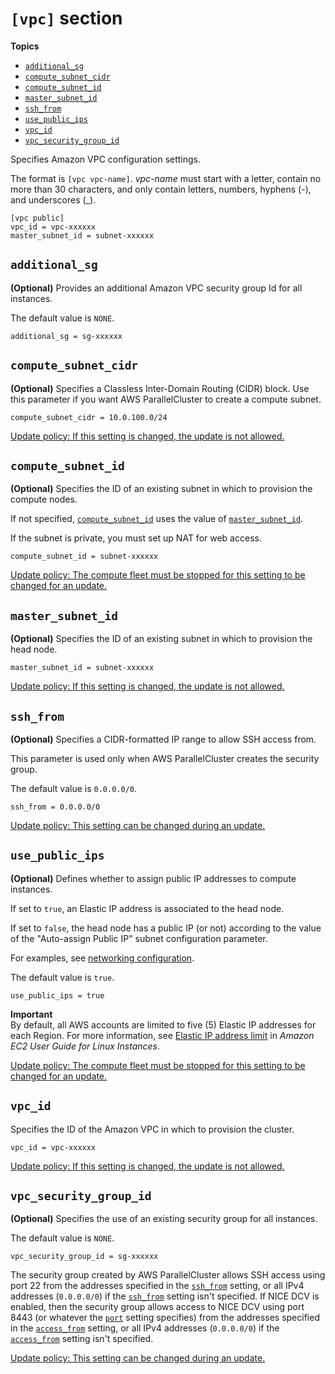 # `[vpc]` section<a name="vpc-section"></a>

**Topics**
+ [`additional_sg`](#additional-sg)
+ [`compute_subnet_cidr`](#compute-subnet-cidr)
+ [`compute_subnet_id`](#compute-subnet-id)
+ [`master_subnet_id`](#master-subnet-id)
+ [`ssh_from`](#ssh-from)
+ [`use_public_ips`](#use-public-ips)
+ [`vpc_id`](#vpc-id)
+ [`vpc_security_group_id`](#vpc-security-group-id)

Specifies Amazon VPC configuration settings\.

The format is `[vpc vpc-name]`\. *vpc\-name* must start with a letter, contain no more than 30 characters, and only contain letters, numbers, hyphens \(\-\), and underscores \(\_\)\.

```
[vpc public]
vpc_id = vpc-xxxxxx
master_subnet_id = subnet-xxxxxx
```

## `additional_sg`<a name="additional-sg"></a>

**\(Optional\)** Provides an additional Amazon VPC security group Id for all instances\.

The default value is `NONE`\.

```
additional_sg = sg-xxxxxx
```

## `compute_subnet_cidr`<a name="compute-subnet-cidr"></a>

**\(Optional\)** Specifies a Classless Inter\-Domain Routing \(CIDR\) block\. Use this parameter if you want AWS ParallelCluster to create a compute subnet\.

```
compute_subnet_cidr = 10.0.100.0/24
```

[Update policy: If this setting is changed, the update is not allowed.](using-pcluster-update.md#update-policy-fail)

## `compute_subnet_id`<a name="compute-subnet-id"></a>

**\(Optional\)** Specifies the ID of an existing subnet in which to provision the compute nodes\.

If not specified, [`compute_subnet_id`](#compute-subnet-id) uses the value of [`master_subnet_id`](#master-subnet-id)\.

If the subnet is private, you must set up NAT for web access\.

```
compute_subnet_id = subnet-xxxxxx
```

[Update policy: The compute fleet must be stopped for this setting to be changed for an update.](using-pcluster-update.md#update-policy-compute-fleet)

## `master_subnet_id`<a name="master-subnet-id"></a>

**\(Optional\)** Specifies the ID of an existing subnet in which to provision the head node\.

```
master_subnet_id = subnet-xxxxxx
```

[Update policy: If this setting is changed, the update is not allowed.](using-pcluster-update.md#update-policy-fail)

## `ssh_from`<a name="ssh-from"></a>

**\(Optional\)** Specifies a CIDR\-formatted IP range to allow SSH access from\.

This parameter is used only when AWS ParallelCluster creates the security group\.

The default value is `0.0.0.0/0`\.

```
ssh_from = 0.0.0.0/0
```

[Update policy: This setting can be changed during an update.](using-pcluster-update.md#update-policy-setting-supported)

## `use_public_ips`<a name="use-public-ips"></a>

**\(Optional\)** Defines whether to assign public IP addresses to compute instances\.

If set to `true`, an Elastic IP address is associated to the head node\.

If set to `false`, the head node has a public IP \(or not\) according to the value of the "Auto\-assign Public IP" subnet configuration parameter\.

For examples, see [networking configuration](networking.md)\.

The default value is `true`\.

```
use_public_ips = true
```

**Important**  
By default, all AWS accounts are limited to five \(5\) Elastic IP addresses for each Region\. For more information, see [Elastic IP address limit](https://docs.aws.amazon.com/AWSEC2/latest/UserGuide/elastic-ip-addresses-eip.html#using-instance-addressing-limit) in *Amazon EC2 User Guide for Linux Instances*\.

[Update policy: The compute fleet must be stopped for this setting to be changed for an update.](using-pcluster-update.md#update-policy-compute-fleet)

## `vpc_id`<a name="vpc-id"></a>

Specifies the ID of the Amazon VPC in which to provision the cluster\.

```
vpc_id = vpc-xxxxxx
```

[Update policy: If this setting is changed, the update is not allowed.](using-pcluster-update.md#update-policy-fail)

## `vpc_security_group_id`<a name="vpc-security-group-id"></a>

**\(Optional\)** Specifies the use of an existing security group for all instances\.

The default value is `NONE`\.

```
vpc_security_group_id = sg-xxxxxx
```

The security group created by AWS ParallelCluster allows SSH access using port 22 from the addresses specified in the [`ssh_from`](#ssh-from) setting, or all IPv4 addresses \(`0.0.0.0/0`\) if the [`ssh_from`](#ssh-from) setting isn't specified\. If NICE DCV is enabled, then the security group allows access to NICE DCV using port 8443 \(or whatever the [`port`](dcv-section.md#dcv-section-port) setting specifies\) from the addresses specified in the [`access_from`](dcv-section.md#dcv-section-access-from) setting, or all IPv4 addresses \(`0.0.0.0/0`\) if the [`access_from`](dcv-section.md#dcv-section-access-from) setting isn't specified\.

[Update policy: This setting can be changed during an update.](using-pcluster-update.md#update-policy-setting-supported)